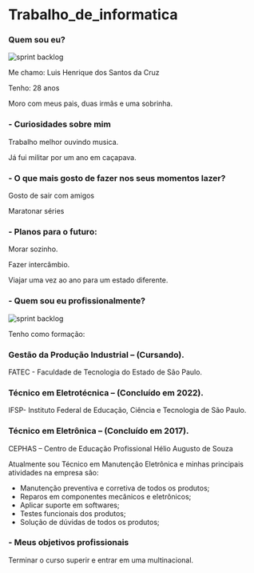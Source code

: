 # Trabalho_de_informatica

### Quem sou eu?

![sprint backlog](https://github.com/Luis180695/.img/blob/main/Luis%202%20c%20fundo.png)

Me chamo: Luis Henrique dos Santos da Cruz

Tenho: 28 anos

Moro com meus pais, duas irmãs e uma sobrinha.


### - Curiosidades sobre mim

Trabalho melhor ouvindo musica.

Já fui militar por um ano em caçapava.


### - O que mais gosto de fazer nos seus momentos lazer? 

Gosto de sair com amigos 

Maratonar séries 


### - Planos para o futuro:

Morar sozinho.

Fazer intercâmbio.

Viajar uma vez ao ano para um estado diferente.



### - Quem sou eu profissionalmente?

![sprint backlog](https://github.com/Luis180695/Photo/blob/main/Luis%202%20c%20fundo.png)

Tenho como formação:


### Gestão da Produção Industrial – (Cursando).
FATEC - Faculdade de Tecnologia do Estado de São Paulo.


### Técnico em Eletrotécnica – (Concluído em 2022).
IFSP- Instituto Federal de Educação, Ciência e Tecnologia de São Paulo.


### Técnico em Eletrônica – (Concluído em 2017).
CEPHAS – Centro de Educação Profissional Hélio Augusto de Souza



Atualmente sou Técnico em Manutenção Eletrônica e minhas principais atividades na empresa são:


- Manutenção preventiva e corretiva de todos os produtos;
- Reparos em componentes mecânicos e eletrônicos;
- Aplicar suporte em softwares;
- Testes funcionais dos produtos;
- Solução de dúvidas de todos os produtos;



### - Meus objetivos profissionais

Terminar o curso superir e entrar em uma multinacional. 



